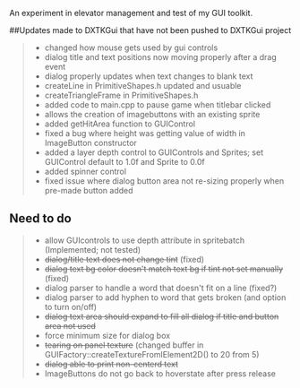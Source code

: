 An experiment in elevator management and test of my GUI toolkit.


##Updates made to DXTKGui that have not been pushed to DXTKGui project
>- changed how mouse gets used by gui controls
>- dialog title and text positions now moving properly after a drag event
>- dialog properly updates when text changes to blank text
>- createLine in PrimitiveShapes.h updated and usuable
>- createTriangleFrame in PrimitiveShapes.h
>- added code to main.cpp to pause game when titlebar clicked
>- allows the creation of imagebuttons with an existing sprite
>- added getHitArea function to GUIControl
>- fixed a bug where height was getting value of width in ImageButton constructor
>- added a layer depth control to GUIControls and Sprites; set GUIControl default to 1.0f and Sprite to 0.0f
>- added spinner control
>- fixed issue where dialog button area not re-sizing properly when pre-made button added


## Need to do
>- allow GUIcontrols to use depth attribute in spritebatch (Implemented; not tested)
>- ~~dialog/title text does not change tint~~ (fixed)
>- ~~dialog text bg color doesn't match text bg if tint not set manually~~ (fixed)
>- dialog parser to handle a word that doesn't fit on a line (fixed?)
>- dialog parser to add hyphen to word that gets broken (and option to turn on/off)
>- ~~dialog text area should expand to fill all dialog if title and button area not used~~
>- force minimum size for dialog box
>- ~~tearing on panel texture~~ (changed buffer in GUIFactory::createTextureFromIElement2D() to 20 from 5)
>- ~~dialog able to print non-centerd text~~
>- ImageButtons do not go back to hoverstate after press release